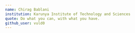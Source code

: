 ```yaml
---
name: Chirag Bablani
institution: Karunya Institute of Technology and Sciences 
quote: Do what you can, with what you have. 
github_user: vuld0
---
```

